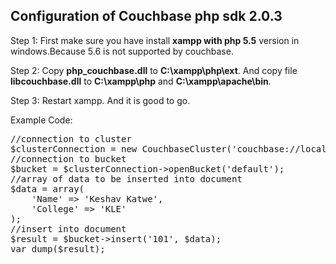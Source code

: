 <h2>Configuration of Couchbase php sdk 2.0.3</h2>

Step 1: First make sure you have install <b>xampp with php 5.5</b> version in windows.Because 5.6 is not supported by couchbase.

Step 2: Copy <b>php_couchbase.dll</b> to <b>C:\xampp\php\ext</b>. And copy file <b>libcouchbase.dll</b> to <b>C:\xampp\php</b> and <b>C:\xampp\apache\bin</b>.

Step 3: Restart xampp. And it is good to go.

Example Code:
<pre>
//connection to cluster
$clusterConnection = new CouchbaseCluster('couchbase://localhost');
//connection to bucket
$bucket = $clusterConnection->openBucket('default');
//array of data to be inserted into document
$data = array(
	'Name' => 'Keshav Katwe',
	'College' => 'KLE'
);
//insert into document
$result = $bucket->insert('101', $data);
var_dump($result);
</pre>
